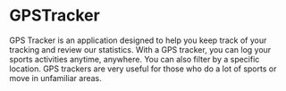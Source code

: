 # GPSTracker
GPS Tracker is an application designed to help you keep track of your tracking and review our statistics. With a GPS tracker, you can log your sports activities anytime, anywhere. You can also filter by a specific location. GPS trackers are very useful for those who do a lot of sports or move in unfamiliar areas.
